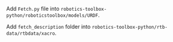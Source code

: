 Add `Fetch.py` file into `robotics-toolbox-python/roboticstoolbox/models/URDF`.

Add `fetch_description` folder into `robotics-toolbox-python/rtb-data/rtbdata/xacro`.
